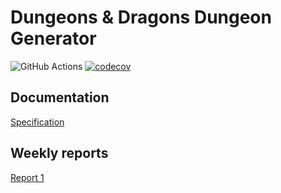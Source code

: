 # Dungeons & Dragons Dungeon Generator
![GitHub Actions](https://github.com/Veloxization/dnd-dungeon-generator/workflows/CI/badge.svg)
[![codecov](https://codecov.io/gh/Veloxization/dnd-dungeon-generator/branch/main/graph/badge.svg?token=VZEPX5BA5E)](https://codecov.io/gh/Veloxization/dnd-dungeon-generator)
## Documentation
[Specification](https://github.com/Veloxization/dnd-dungeon-generator/blob/main/documentation/SPECIFICATIONS.md)
## Weekly reports
[Report 1](https://github.com/Veloxization/dnd-dungeon-generator/blob/main/documentation/weekly-reports/weekly-report-1.md)
